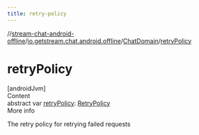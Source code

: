 ```yaml
---
title: retry-policy
---
```

//[stream-chat-android-offline](../../../index.md)/[io.getstream.chat.android.offline](../index.md)/[ChatDomain](index.md)/[retryPolicy](retryPolicy.md)



# retryPolicy  
[androidJvm]  
Content  
abstract var [retryPolicy](retryPolicy.md): [RetryPolicy](../../io.getstream.chat.android.offline.utils/RetryPolicy/index.md)  
More info  


The retry policy for retrying failed requests

  



